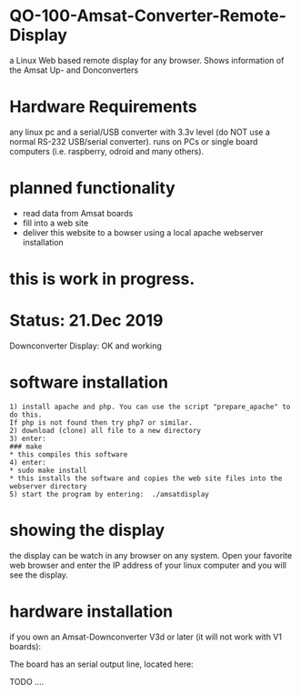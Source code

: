 # QO-100-Amsat-Converter-Remote-Display
a Linux Web based remote display for any browser. Shows information of the Amsat Up- and Donconverters

# Hardware Requirements
any linux pc and a serial/USB converter with 3.3v level (do NOT use a normal RS-232 USB/serial converter).
runs on PCs or single board computers (i.e. raspberry, odroid and many others).

# planned functionality
* read data from Amsat boards
* fill into a web site
* deliver this website to a bowser using a local apache webserver installation

# this is work in progress.

# Status: 21.Dec 2019
   Downconverter Display: OK and working

# software installation

    1) install apache and php. You can use the script "prepare_apache" to do this. 
    If php is not found then try php7 or similar.
    2) download (clone) all file to a new directory
    3) enter:  
    ### make
    * this compiles this software
    4) enter: 
    * sudo make install
    * this installs the software and copies the web site files into the webserver directory
    5) start the program by entering:  ./amsatdisplay

# showing the display

the display can be watch in any browser on any system.
Open your favorite web browser and enter the IP address of your linux computer and you will see the display.

# hardware installation

if you own an Amsat-Downconverter V3d or later (it will not work with V1 boards):

The board has an serial output line, located here:

TODO ....


   



